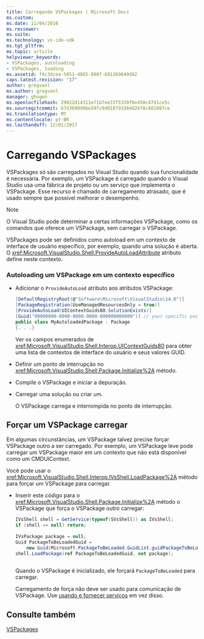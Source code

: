 ```yaml
---
title: Carregando VSPackages | Microsoft Docs
ms.custom: 
ms.date: 11/04/2016
ms.reviewer: 
ms.suite: 
ms.technology: vs-ide-sdk
ms.tgt_pltfrm: 
ms.topic: article
helpviewer_keywords:
- VSPackages, autoloading
- VSPackages, loading
ms.assetid: f4c3dcea-5051-4065-898f-601269649d92
caps.latest.revision: "17"
author: gregvanl
ms.author: gregvanl
manager: ghogen
ms.openlocfilehash: 29022d14311e71b7ee33f5339f8e450c47d1ce5c
ms.sourcegitcommit: b7d3b90d0be597c9d01879338dd2678c881087ce
ms.translationtype: MT
ms.contentlocale: pt-BR
ms.lasthandoff: 12/01/2017
---
```

# <a name="loading-vspackages"></a>Carregando VSPackages
VSPackages só são carregados no Visual Studio quando sua funcionalidade é necessária. Por exemplo, um VSPackage é carregado quando o Visual Studio usa uma fábrica de projeto ou um serviço que implementa o VSPackage. Esse recurso é chamado de carregamento atrasado, que é usado sempre que possível melhorar o desempenho.  
  
> [!NOTE]
>  O Visual Studio pode determinar a certas informações VSPackage, como os comandos que oferece um VSPackage, sem carregar o VSPackage.  
  
 VSPackages pode ser definidos como autoload em um contexto de interface de usuário específico, por exemplo, quando uma solução é aberta. O <xref:Microsoft.VisualStudio.Shell.ProvideAutoLoadAttribute> atributo define neste contexto.  
  
### <a name="autoloading-a-vspackage-in-a-specific-context"></a>Autoloading um VSPackage em um contexto específico  
  
-   Adicionar o `ProvideAutoLoad` atributo aos atributos VSPackage:  
  
    ```csharp  
    [DefaultRegistryRoot(@"Software\Microsoft\VisualStudio\14.0")]  
    [PackageRegistration(UseManagedResourcesOnly = true)]  
    [ProvideAutoLoad(UIContextGuids80.SolutionExists)]  
    [Guid("00000000-0000-0000-0000-000000000000")] // your specific package GUID  
    public class MyAutoloadedPackage : Package  
    {. . .}  
    ```  
  
     Ver os campos enumerados de <xref:Microsoft.VisualStudio.Shell.Interop.UIContextGuids80> para obter uma lista de contextos de interface do usuário e seus valores GUID.  
  
-   Definir um ponto de interrupção no <xref:Microsoft.VisualStudio.Shell.Package.Initialize%2A> método.  
  
-   Compile o VSPackage e iniciar a depuração.  
  
-   Carregar uma solução ou criar um.  
  
     O VSPackage carrega e interrompida no ponto de interrupção.  
  
## <a name="forcing-a-vspackage-to-load"></a>Forçar um VSPackage carregar  
 Em algumas circunstâncias, um VSPackage talvez precise forçar VSPackage outro a ser carregado. Por exemplo, um VSPackage leve pode carregar um VSPackage maior em um contexto que não está disponível como um CMDUIContext.  
  
 Você pode usar o <xref:Microsoft.VisualStudio.Shell.Interop.IVsShell.LoadPackage%2A> método para forçar um VSPackage para carregar.  
  
-   Inserir este código para o <xref:Microsoft.VisualStudio.Shell.Package.Initialize%2A> método o VSPackage que força o VSPackage outro carregar:  
  
    ```csharp  
    IVsShell shell = GetService(typeof(SVsShell)) as IVsShell;  
    if (shell == null) return;  
  
    IVsPackage package = null;  
    Guid PackageToBeLoadedGuid =   
        new Guid(Microsoft.PackageToBeLoaded.GuidList.guidPackageToBeLoadedPkgString);  
    shell.LoadPackage(ref PackageToBeLoadedGuid, out package);  
  
    ```  
  
     Quando o VSPackage é inicializado, ele forçará `PackageToBeLoaded` para carregar.  
  
     Carregamento de força não deve ser usado para comunicação de VSPackage. Use [usando e fornecer serviços](../extensibility/using-and-providing-services.md) em vez disso.
  
## <a name="see-also"></a>Consulte também  
 [VSPackages](../extensibility/internals/vspackages.md)
